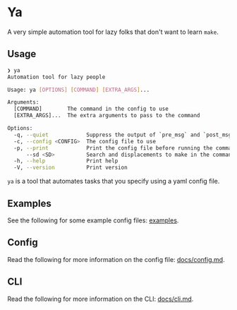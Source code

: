 # Ya

A very simple automation tool for lazy folks that don't want to learn `make`.

## Usage

```bash
❯ ya
Automation tool for lazy people

Usage: ya [OPTIONS] [COMMAND] [EXTRA_ARGS]...

Arguments:
  [COMMAND]        The command in the config to use
  [EXTRA_ARGS]...  The extra arguments to pass to the command

Options:
  -q, --quiet            Suppress the output of `pre_msg` and `post_msg`
  -c, --config <CONFIG>  The config file to use
  -p, --print            Print the config file before running the command
      --sd <SD>          Search and displacements to make in the command before running it. Expects a key and value separated by an `=`. e.g. `--sd key=value`
  -h, --help             Print help
  -V, --version          Print version
```

`ya` is a tool that automates tasks that you specify using a yaml config file.

## Examples

See the following for some example config files: [examples](examples).

## Config

Read the following for more information on the config file: [docs/config.md](docs/config.md).

## CLI

Read the following for more information on the CLI: [docs/cli.md](docs/cli.md).
